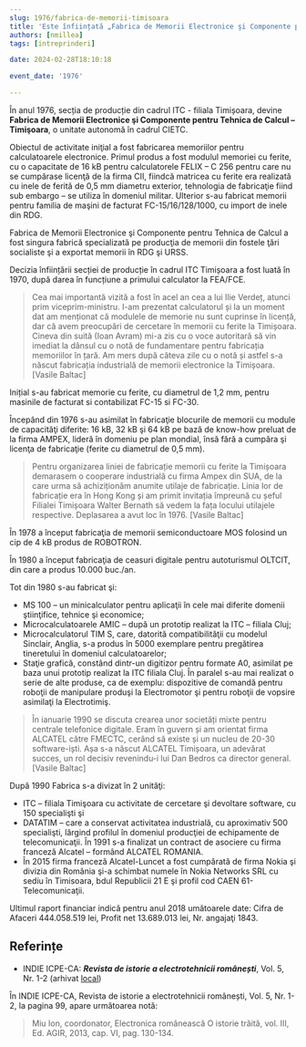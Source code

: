 ```yaml
---
slug: 1976/fabrica-de-memorii-timisoara
title: 'Este înființată „Fabrica de Memorii Electronice şi Componente pentru Tehnica de Calcul – Timişoara”'
authors: [nmillea]
tags: [intreprinderi]

date: 2024-02-28T18:10:18

event_date: '1976'

---
```


În anul 1976, secția de producție din cadrul ITC - filiala Timișoara, devine **Fabrica de Memorii Electronice şi Componente pentru Tehnica de Calcul –
Timişoara**, o unitate autonomă în cadrul CIETC.

<!-- truncate -->

Obiectul de activitate iniţial a fost
fabricarea memoriilor pentru calculatoarele electronice. Primul produs a fost modulul
memoriei cu ferite, cu o capacitate de 16 kB pentru calculatorele FELIX – C 256
pentru care nu se cumpărase licenţă de la firma CII, fiindcă matricea cu ferite era
realizată cu inele de ferită de 0,5 mm diametru exterior, tehnologia de fabricaţie fiind
sub embargo – se utiliza în domeniul militar. Ulterior s-au fabricat memorii pentru
familia de maşini de facturat FC-15/16/128/1000, cu import de inele din RDG.

Fabrica de Memorii Electronice şi Componente pentru Tehnica de Calcul a fost
singura fabrică specializată pe producţia de memorii din fostele ţări socialiste şi a
exportat memorii în RDG şi URSS.

Decizia înființării secției de producție în cadrul ITC Timișoara a fost luată
în 1970, după darea în funcțiune a primului calculator la FEA/FCE.

> Cea mai importantă vizită a fost în acel an cea a lui Ilie Verdeț, atunci prim
viceprim-ministru. I-am prezentat calculatorul și la un moment dat am
menționat că modulele de memorie nu sunt cuprinse în licență, dar că avem
preocupări de cercetare în memorii cu ferite la Timișoara. Cineva din suită
(Ioan Avram) mi-a zis cu o voce autoritară să vin imediat la dânsul cu o notă de
fundamentare pentru fabricația memoriilor în țară.
Am mers după câteva zile cu o notă și astfel s-a născut fabricația
industrială de memorii electronice la Timișoara. [Vasile Baltac]

Inițial s-au fabricat memorie cu ferite, cu diametrul de 1,2 mm, pentru masinile de
facturat si contabilizat FC-15 si FC-30.

Începând din 1976 s-au asimilat în fabricaţie blocurile de memorii cu module
de capacităţi diferite: 16 kB, 32 kB şi 64 kB pe bază de know-how preluat de la firma
AMPEX, lideră în domeniu pe plan mondial, însă fără a cumpăra şi licenţa de
fabricaţie (ferite cu diametrul de 0,5 mm).

> Pentru organizarea liniei de fabricație memorii cu ferite la Timișoara
demarasem o cooperare industrială cu firma Ampex din SUA, de la care urma
să achiziționăm anumite utilaje de fabricație. Linia lor de fabricație era în
Hong Kong și am primit invitația împreună cu șeful Filialei Timișoara Walter
Bernath să vedem la fața locului utilajele respective. Deplasarea a avut loc în
> 1976. [Vasile Baltac]

În 1978 a început fabricaţia de memorii semiconductoare MOS folosind un
cip de 4 kB produs de ROBOTRON.

În 1980 a început fabricaţia de ceasuri digitale pentru autoturismul OLTCIT,
din care a produs 10.000 buc./an.

Tot din 1980 s-au fabricat şi:

- MS 100 – un minicalculator pentru aplicaţii în cele mai diferite domenii ştiinţifice,
tehnice şi economice;
- Microcalculatoarele AMIC – după un prototip realizat la ITC – filiala Cluj;
- Microcalculatorul TIM S, care, datorită compatibilităţii cu modelul Sinclair, Anglia,
s-a produs în 5000 exemplare pentru pregătirea tineretului în domeniul
calculatoarelor;
- Staţie grafică, constând dintr-un digitizor pentru formate A0, asimilat pe baza unui
prototip realizat la ITC filiala Cluj.
În paralel s-au mai realizat o serie de alte produse, ca de exemplu: dispozitive
de comandă pentru roboţii de manipulare produşi la Electromotor şi pentru roboţii
de vopsire asimilaţi la Electrotimiş.

> În ianuarie 1990 se discuta crearea unor societăți mixte pentru centrale
telefonice digitale. Eram în guvern și am orientat firma ALCATEL către
FMECTC, cerând să existe și un nucleu de 20-30 software-iști.
Așa s-a născut ALCATEL Timișoara, un adevărat succes, un rol decisiv
revenindu-i lui Dan Bedros ca director general. [Vasile Baltac]

După 1990 Fabrica s-a divizat în 2 unităţi:

- ITC – filiala Timişoara cu activitate de cercetare şi devoltare software, cu 150
specialişti şi
- DATATIM – care a conservat activitatea industrială, cu aproximativ 500 specialişti,
lărgind profilul în domeniul producţiei de echipamente de telecomunicaţii. În 1991 s-a
finalizat un contract de asociere cu firma franceză Alcatel – formând ALCATEL
ROMANIA.
- În 2015 firma franceză Alcatel-Luncet a fost cumpărată de firma Nokia şi divizia din
România şi-a schimbat numele în Nokia Networks SRL cu sediu în Timisoara, bdul
Republicii 21 E şi profil cod CAEN 61- Telecomunicaţii.

Ultimul raport financiar indică pentru anul 2018 umătoarele date: Cifra de
Afaceri 444.058.519 lei, Profit net 13.689.013 lei, Nr. angajaţi 1843.

## Referințe

- INDIE ICPE-CA: _**Revista de istorie a electrotehnicii românești**_, Vol. 5, Nr. 1-2 (arhivat [local](https://cronica-it.github.io/arhiva/#2019))

În INDIE ICPE-CA, Revista de istorie a electrotehnicii românești, Vol. 5, Nr. 1-2, la pagina 99, apare următoarea notă:

> Miu Ion, coordonator, Electronica românească O istorie trăită, vol. III, Ed. AGIR, 2013, cap. VI, pag.
130-134.

